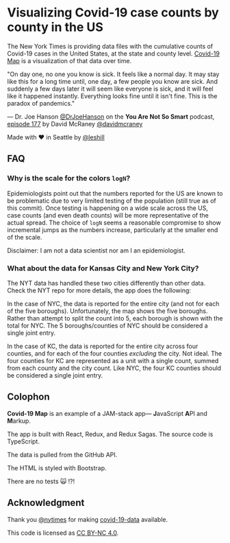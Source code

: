 # Visualizing Covid-19 case counts by county in the US

The New York Times is providing data files with the cumulative counts of Covid-19 cases in the United States, at the state and county level. [Covid-19 Map](https://covid-19-map.leshill.org) is a visualization of that data over time.

"On day one, no one you know is sick. It feels like a normal day. It may stay like this for a long time until, one day, a few people you know are sick. And suddenly a few days later it will seem like everyone is sick, and it will feel like it happened instantly. Everything looks fine until it isn't fine. This is the paradox of pandemics."

&mdash; Dr. Joe Hanson [@DrJoeHanson](https://twitter.com/DrJoeHanson) on the **You Are Not So Smart** podcast, [episode 177](https://youarenotsosmart.com/2020/04/05/yanss-177-why-people-waited-so-long-to-take-precautions-against-covid-19-how-to-better-persuade-those-who-still-refuse-and-how-to-take-bettercare-of-your-mental-health-during-isolation/) by David McRaney [@davidmcraney](https://twitter.com/davidmcraney)

Made with :heart: in Seattle by [@leshill](https://twitter.com/leshill)

## FAQ

### Why is the scale for the colors `logN`?

Epidemiologists point out that the numbers reported for the US are known to be
problematic due to very limited testing of the population (still true as of this
commit). Once testing is happening on a wide scale across the US, case counts
(and even death counts) will be more representative of the actual spread. The
choice of `logN` seems a reasonable compromise to show incremental jumps as the
numbers increase, particularly at the smaller end of the scale.

Disclaimer: I am not a data scientist nor am I an epidemiologist.

### What about the data for Kansas City and New York City?

The NYT data has handled these two cities differently than other data. Check the
NYT repo for more details, the app does the following:

In the case of NYC, the data is reported for the entire city (and not for each
of the five boroughs). Unfortunately, the map shows the five boroughs. Rather
than attempt to split the count into 5, each borough is shown with the total for
NYC. The 5 boroughs/counties of NYC should be considered a single joint entry.

In the case of KC, the data is reported for the entire city across four
counties, and for each of the four counties _excluding_ the city. Not ideal. The
four counties for KC are represented as a unit with a single count, summed from
each county and the city count. Like NYC, the four KC counties should be
considered a single joint entry.

## Colophon

**Covid-19 Map** is an example of a JAM-stack app&mdash; **J**avaScript **A**PI and **M**arkup.

The app is built with React, Redux, and Redux Sagas. The source code is TypeScript.

The data is pulled from the GitHub API.

The HTML is styled with Bootstrap.

There are no tests :scream_cat: !?!

## Acknowledgment

Thank you [@nytimes](https://twitter.com/nytimes) for making [covid-19-data](https://github.com/nytimes/covid-19-data) available.

This code is licensed as [CC BY-NC 4.0](https://creativecommons.org/licenses/by-nc/4.0/).
